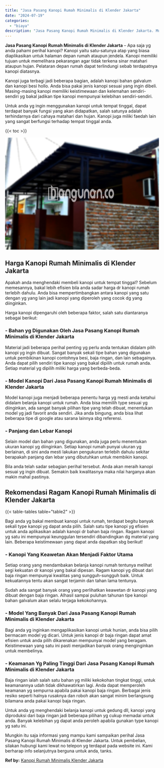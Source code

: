 ```yaml
---
title: "Jasa Pasang Kanopi Rumah Minimalis di Klender Jakarta"
date: "2024-07-19"
categories: 
  - "biaya"
description: "Jasa Pasang Kanopi Rumah Minimalis di Klender Jakarta. Mungkin itu saja informasi yang mampu kami sampaikan perihal Jasa Pasang Kanopi Rumah Minimalis di Kle..."
---
```


**Jasa Pasang Kanopi Rumah Minimalis di Klender Jakarta** – Apa saja yg anda pahami perihal kanopi? Kanopi yaitu satu-satunya atap yang biasa diaplikasikan untuk halaman depan rumah ataupun jendela. Kanopi memiliki tujuan untuk memelihara pekarangan agar tidak terkena sinar matahari ataupun hujan. Pelataran depan rumah dapat terlindungi sebab terdapatnya kanopi diatasnya.

Kanopi juga terbagi jadi beberapa bagian, adalah kanopi bahan galvalum dan kanopi besi hollo. Anda bisa pakai jenis kanopi sesuai yang ingin dibeli. Masing-masing kanopi memiliki keistimewaan dan kelemahan sendiri-sendiri yg bakal jadikan tipe kanopi mempunyai kelebihan sendiri-sendiri.

Untuk anda yg ingin menggunakan kanopi untuk tempat tinggal, dapat terdapat banyak fungsi yang akan didapatkan, salah satunya adalah terhindarnya dari cahaya matahari dan hujan. Kanopi juga miliki faedah lain yang sangat berfungsi terhadap tempat tinggal anda.

{{< toc >}}

![Jasa Pasang Kanopi Rumah Minimalis di Klender Jakarta](/images/harga-kanopi-minimalis-63.png)

## Harga Kanopi Rumah Minimalis di Klender Jakarta

Apakah anda menghendaki membeli kanopi untuk tempat tinggal? Sebelum memesannya, bakal lebih efisien bila anda sadar harga dr kanopi rumah terlebih dahulu. Anda bisa mempertimbangkan antara kanopi yang satu dengan yg yang lain jadi kanopi yang diperoleh yang cocok dg yang diinginkan.

Harga kanopi dipengaruhi oleh beberapa faktor, salah satu diantaranya sebagai berikut:

### \- Bahan yg Digunakan Oleh Jasa Pasang Kanopi Rumah Minimalis di Klender Jakarta

Material jadi beberapa perihal penting yg perlu anda tentukan didalam pilih kanopi yg ingin dibuat. Sangat banyak sekali tipe bahan yang digunakan untuk pembikinan kanopi contohnya besi, baja ringan, dan lain sebagainya. Anda dapat pilih sendiri tipe kanopi yang bakal dipilih untuk rumah anda. Setiap material yg dipilih miliki harga yang berbeda-beda.

### \- Model Kanopi Dari Jasa Pasang Kanopi Rumah Minimalis di Klender Jakarta

Model kanopi juga menjadi beberapa penentu harga yg mesti anda ketahui didalam belanja kanopi untuk rumah. Anda bisa memilih type sesuai yg diinginkan, ada sangat banyak pilihan tipe yang telah dibuat, menentukan model yg jadi favorit anda sendiri. Jika anda bingung, anda bisa lihat beberapa tipe di google atau sarana lainnya sbg referensi.

### \- Panjang dan Lebar Kanopi

Selain model dan bahan yang digunakan, anda juga perlu menentukan ukuran kanopi yg diinginkan. Setiap kanopi rumah punyai ukuran yg berlainan, di sini anda mesti lakukan pengukuran terlebih dahulu sekitar berapakah panjang dan lebar yang dibutuhkan untuk membikin kanopi.

Bila anda telah sadar sebagian perihal tersebut. Anda akan meraih kanopi sesuai yg ingin dibuat. Semakin baik kwalitasnya maka nilai harganya akan makin mahal pastinya.

## Rekomendasi Ragam Kanopi Rumah Minimalis di Klender Jakarta

{{< table-tables table="table2" >}}

Bagi anda yg bakal membuat kanopi untuk rumah, terdapat begitu banyak sekali type kanopi yg dapat anda pilih. Salah satu tipe kanopi yg efisien untuk anda aplikasikan adalah kanopi dr bahan baja ringan. Ragam kanopi yg satu ini mempunyai keunggulan tersendiri dibandingkan dg material yang lain. Beberapa keistimewaan yang dapat anda dapatkan sbg berikut!

### \- Kanopi Yang Keawetan Akan Menjadi Faktor Utama

Setiap orang yang mendambakan belanja kanopi rumah tentunya melihat segi kekuatan dr kanopi yang bakal dipesan. Ragam kanopi yg dibuat dari baja ringan mempunyai kwalitas yang sungguh-sungguh baik. Untuk kekuatannya tentu akan sangat terjamin dan tahan lama tentunya.

Sudah ada sangat banyak orang yang perlihatkan keawetan dr kanopi yang dibuat dengan baja ringan. Alhasil sampai puluhan tahunan tipe kanopi bahan galvalum akan selalu terjaga kekokohannya.

### \- Model Yang Banyak Dari Jasa Pasang Kanopi Rumah Minimalis di Klender Jakarta

Bagi anda yg inginkan mengaplikasikan kanopi untuk hunian, anda bisa pilih bermacam model yg dicari. Untuk jenis kanopi dr baja ringan dapat amat efisien untuk anda pilih dikarenakan mempunyai model yang beragam. Keistimewaan yang satu ini pasti menjadikan banyak orang menginginkan untuk membelinya.

### \- Keamanan Yg Paling Tinggi Dari Jasa Pasang Kanopi Rumah Minimalis di Klender Jakarta

Baja ringan ialah salah satu bahan yg miliki kekokohan tingkat tinggi, untuk keamanannya udah tidak dikhawatirkan lagi. Anda dapat memperoleh keamanan yg sempurna apabila pakai kanopi baja ringan. Berbagai jenis resiko seperti halnya rusaknya dan roboh akan sangat minim berlangsung bilamana anda pakai kanopi baja ringan.

Untuk anda yg menghendaki belanja kanopi untuk gedung dll, kanopi yang diproduksi dari baja ringan jadi beberapa pilihan yg cukup memadai untuk anda. Banyak kelebihan yg dapat anda peroleh apabila gunakan type kanopi yg satu ini.

Mungkin itu saja informasi yang mampu kami sampaikan perihal Jasa Pasang Kanopi Rumah Minimalis di Klender Jakarta. Untuk pembelian, silakan hubungi kami lewat no telepon yg terdapat pada website ini. Kami berharap info selanjutnya berguna untuk anda, tanks.

**Ref by:**  [Kanopi Rumah Minimalis Klender Jakarta](https://id.wikipedia.org/wiki/Kanopi)
